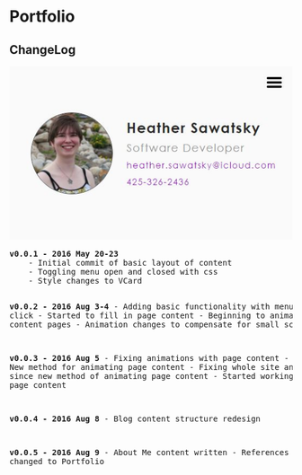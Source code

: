 # Portfolio

## ChangeLog
<img src="images/Website-V.1.JPG" />
<pre>
<b>v0.0.1 - 2016 May 20-23</b>
	- Initial commit of basic layout of content
	- Toggling menu open and closed with css
	- Style changes to VCard

<b>v0.0.2 - 2016 Aug 3-4</b>
	- Adding basic functionality with menu click
	- Started to fill in page content
	- Beginning to animate those content pages
	- Animation changes to compensate for small screens

<b>v0.0.3 - 2016 Aug 5</b>
	- Fixing animations with page content
	- New method for animating page content
	- Fixing whole site animations since new method of animating page content
	- Started working on Blog page content

<b>v0.0.4 - 2016 Aug 8</b>
	- Blog content structure redesign

<b>v0.0.5 - 2016 Aug 9</b>
	- About Me content written
	- References changed to Portfolio
</pre>